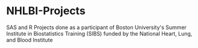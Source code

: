 # NHLBI-Projects
SAS and R Projects done as a participant of Boston University's Summer Institute in Biostatistics Training (SIBS) funded by the National Heart, Lung, and Blood Institute
